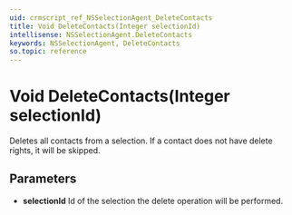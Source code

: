 ```yaml
---
uid: crmscript_ref_NSSelectionAgent_DeleteContacts
title: Void DeleteContacts(Integer selectionId)
intellisense: NSSelectionAgent.DeleteContacts
keywords: NSSelectionAgent, DeleteContacts
so.topic: reference
---
```


# Void DeleteContacts(Integer selectionId)

Deletes all contacts from a selection. If a contact does not have delete rights, it will be skipped.

## Parameters

* **selectionId** Id of the selection the delete operation will be performed.
